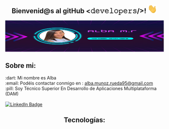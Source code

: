 
<div align="center">

  <h2>  Bienvenid@s al gitHub <𝚍𝚎𝚟𝚎𝚕𝚘𝚙𝚎𝚛𝚜/>! <img src="https://github.com/ABSphreak/ABSphreak/blob/master/gifs/Hi.gif" width="30px"></h2>
  <img src="https://github.com/Albamunru/Albamunru/blob/main/Banner.png" alt="Banner" style="width:100%; max-height:100px;">

</div>

<h2> Sobre mi: </h2>
:dart: Mi nombre es Alba<br>
:email: Podéis contactar conmigo en : <a href="alba.munoz.rueda95@gmail.com">alba.munoz.rueda95@gmail.com</a><br>
:pill: Soy Técnico Superior En Desarrollo de Aplicaciones Multiplataforma (DAM) <br>

<div id="badges">
  <br>
  <a href="https://www.linkedin.com/in/alba-mu%C3%B1oz-rueda-5ab870b1/" target="_blank">
    <img src="https://img.shields.io/badge/LinkedIn-blue?style=for-the-badge&logo=linkedin&logoColor=white" alt="LinkedIn Badge"/>
  </a>
</div>

<div align="center">
  <h2> Tecnologías: </h2>
</div>

